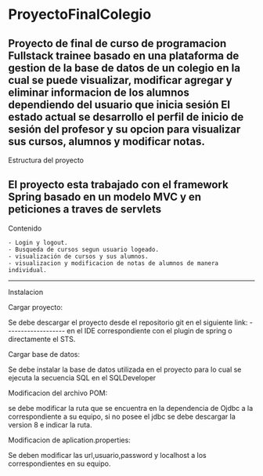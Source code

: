 # ProyectoFinalColegio
Proyecto de final de curso de programacion Fullstack trainee basado en una plataforma de gestion de la base de datos de un colegio
en la cual se puede visualizar, modificar agregar y eliminar informacion de los alumnos dependiendo del usuario que inicia sesión
El estado actual se desarrollo el perfil de inicio de sesión del profesor y su opcion para visualizar sus cursos, alumnos y 
modificar notas.
-----------------------------------------------------------------------------------------------------------------------------------

Estructura del proyecto

El proyecto esta trabajado con el framework Spring basado en un modelo MVC y en peticiones a traves de servlets
-----------------------------------------------------------------------------------------------------------------------------------

Contenido

	- Login y logout.
	- Busqueda de cursos segun usuario logeado.
	- visualización de cursos y sus alumnos.
	- visualizacion y modificacion de notas de alumnos de manera individual.
-----------------------------------------------------------------------------------------------------------------------------------
Instalacion

Cargar proyecto:

Se debe descargar el proyecto desde el repositorio git en el siguiente link: -------------------
en el IDE correspondiente con el plugin de spring o directamente el STS.

Cargar base de datos:

Se debe instalar la base de datos utilizada en el proyecto para lo cual se ejecuta la secuencia SQL en el
SQLDeveloper

Modificacion del archivo POM:

se debe modificar la ruta que se encuentra en la dependencia de Ojdbc a la correspondiente a su equipo,
si no posee el jdbc se debe descargar la version 8 e indicar la ruta.

Modificacion de aplication.properties:

Se deben modificar las url,usuario,password y localhost a los correspondientes en su equipo.
